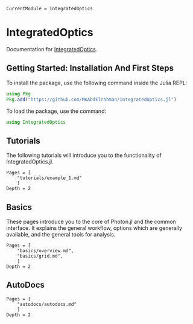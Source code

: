 ```@meta
CurrentModule = IntegratedOptics
```

# IntegratedOptics

Documentation for [IntegratedOptics](https://github.com/MKAbdElrahman/IntegratedOptics.jl).


## Getting Started: Installation And First Steps
To install the package, use the following command inside the Julia REPL:
```julia
using Pkg
Pkg.add("https://github.com/MKAbdElrahman/IntegratedOptics.jl")
```

To load the package, use the command:

```julia
using IntegratedOptics
```
## Tutorials

The following tutorials will introduce you to the functionality of
IntegratedOptics.jl.

```@contents
Pages = [
    "tutorials/example_1.md"
    ]
Depth = 2
```

## Basics
These pages introduce you to the core of Photon.jl and the common
interface. It explains the general workflow, options which are generally available,
and the general tools for analysis.

```@contents
Pages = [
    "basics/overview.md",
    "basics/grid.md",
    ]
Depth = 2
```


## AutoDocs

```@contents
Pages = [
    "autodocs/autodocs.md"
    ]
Depth = 2
```

